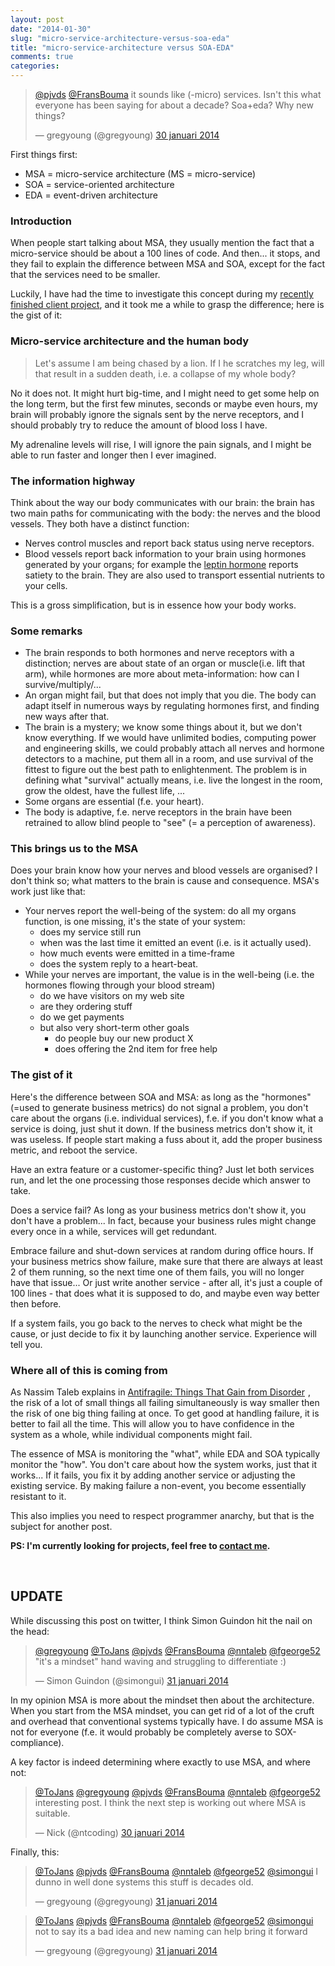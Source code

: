 ```yaml
---
layout: post
date: "2014-01-30"
slug: "micro-service-architecture-versus-soa-eda"
title: "micro-service-architecture versus SOA-EDA"
comments: true
categories: 
---
```


<blockquote class="twitter-tweet" data-conversation="none" lang="nl"><p><a href="https://twitter.com/pjvds">@pjvds</a> <a href="https://twitter.com/FransBouma">@FransBouma</a> it sounds like (-micro) services. Isn&#39;t this what everyone has been saying for about a decade? Soa+eda? Why new things?</p>&mdash; gregyoung (@gregyoung) <a href="https://twitter.com/gregyoung/statuses/428888276351455232">30 januari 2014</a></blockquote>
<script async src="//platform.twitter.com/widgets.js" charset="utf-8"></script>

First things first:

- MSA = micro-service architecture (MS = micro-service)
- SOA = service-oriented architecture
- EDA = event-driven architecture

### Introduction

When people start talking about MSA, they usually mention the fact that a micro-service should be about a 100 lines of code. And then... it stops, and they fail to explain the difference between MSA and SOA, except for the fact that the services need to be smaller.

Luckily, I have had the time to investigate this concept during my [recently finished client project](/posts/enjoyed-programmer-anarchy-looking-for-the-next-project//), and it took me a while to grasp the difference; here is the gist of it:

### Micro-service architecture and the human body

  > Let's assume I am being chased by a lion. If I he scratches my leg, will that result in a sudden death, i.e. a collapse of my whole body? 
  
No it does not. It might hurt big-time, and I might need to get some help on the long term, but the first few minutes, seconds or maybe even hours, my brain will probably ignore the signals sent by the nerve receptors, and I should probably try to reduce the amount of blood loss I have. 

My adrenaline levels will rise, I will ignore the pain signals, and I might be able to run faster and longer then I ever imagined.

### The information highway

Think about the way our body communicates with our brain: the brain has two main paths for communicating with the body: the nerves and the blood vessels. They both have a distinct function: 

- Nerves control muscles and report back status using nerve receptors.
- Blood vessels report back information to your brain using hormones generated by your organs; for example the [leptin hormone](https://en.wikipedia.org/wiki/Leptin) reports satiety to the brain. They are also used to transport
essential nutrients to your cells.

This is a gross simplification, but is in essence how your body works.

### Some remarks

- The brain responds to both hormones and nerve receptors with a distinction; nerves are about state of an organ or muscle(i.e. lift that arm), while hormones are more about meta-information: how can I survive/multiply/...
- An organ might fail, but that does not imply that you die. The body can adapt itself in numerous ways by regulating hormones first, and finding new ways after that.
- The brain is a mystery; we know some things about it,  but we don't know everything. If we would have unlimited bodies, computing power and engineering skills, we could probably attach all nerves and hormone detectors to a machine, put them all in a room, and use survival of the fittest to figure out the best path to enlightenment. The problem is in defining what "survival" actually means, i.e. live the longest in the room, grow the oldest, have the fullest life, ...
- Some organs are essential (f.e. your heart).
- The body is adaptive, f.e. nerve receptors in the brain have been retrained to allow blind people to "see" (= a perception of awareness).

### This brings us to the MSA

Does your brain know how your nerves and blood vessels are organised? I don't think so; what matters to the brain is cause and consequence. MSA's work just like that:

- Your nerves report the well-being of the system: do all my organs function, is one missing, it's the state of your system:
	- does my service still run
	- when was the last time it emitted an event (i.e. is it actually used).
	- how much events were emitted in a time-frame
	- does the system reply to a heart-beat.
- While your nerves are important, the value is in the well-being (i.e. the hormones flowing through your blood stream)
	- do we have visitors on my web site
	- are they ordering stuff
	- do we get payments
	- but also very short-term other goals
		- do people buy our new product X
		- does offering the 2nd item for free help

### The gist of it
		
Here's the difference between SOA and MSA: as long as the "hormones"(=used to generate business metrics) do not signal a problem, you don't care about the organs (i.e. individual services), f.e. if you don't know what a service is doing, just shut it down. If the business metrics don't show it, it was useless. If people start making a fuss about it, add the proper business metric, and reboot the service.

Have an extra feature or a customer-specific thing? Just let both services run, and let the one processing those responses decide which answer to take. 

Does a service fail? As long as your business metrics don't show it, you don't have a problem... In fact, because your business rules might change every once in a while, services will get redundant. 

Embrace failure and shut-down services at random during office hours. If your business metrics show failure, make sure that there are always at least 2 of them running, so the next time one of them fails, you will no longer have that issue... Or just write another service - after all, it's just a couple of 100 lines - that does what it is supposed to do, and maybe even way better then before.

If a system fails, you go back to the nerves to check what might be the cause, or just decide to fix it by launching another service. Experience will tell you.

### Where all of this is coming from

As Nassim Taleb explains in 
<a href="https://www.amazon.com/gp/product/0812979680/ref=as_li_qf_sp_asin_tl?ie=UTF8&camp=1789&creative=9325&creativeASIN=0812979680&linkCode=as2&tag=httptojanme-20">Antifragile: Things That Gain from Disorder</a><img src="https://ir-na.amazon-adsystem.com/e/ir?t=httptojanme-20&l=as2&o=1&a=0812979680" width="1" height="1" border="0" alt="" style="border:none !important; margin:0px !important;" />
, the risk of a lot of small things all failing simultaneously is way smaller then the risk of one big thing failing at once. To get good at handling failure, it is better to fail all the time. This will allow you to have confidence in the system as a whole, while individual components might fail.

The essence of MSA is monitoring the "what", while EDA and SOA typically monitor the "how". You don't care about how the system works, just that it works... If it fails, you fix it by adding another service or adjusting the existing service. By making failure a non-event, you become essentially resistant to it.

This also implies you need to respect programmer anarchy, but that is the subject for another post.

**PS: I'm currently looking for projects, feel free to [contact me](mailto::tom@corebvba.be).**

<a name="#update">&nbsp;</a>
## UPDATE

While discussing this post on twitter, I think Simon Guindon hit the nail on the head:

<blockquote class="twitter-tweet" lang="nl"><p><a href="https://twitter.com/gregyoung">@gregyoung</a> <a href="https://twitter.com/ToJans">@ToJans</a> <a href="https://twitter.com/pjvds">@pjvds</a> <a href="https://twitter.com/FransBouma">@FransBouma</a> <a href="https://twitter.com/nntaleb">@nntaleb</a> <a href="https://twitter.com/fgeorge52">@fgeorge52</a> &quot;it&#39;s a mindset&quot; hand waving and struggling to differentiate :)</p>&mdash; Simon Guindon (@simongui) <a href="https://twitter.com/simongui/statuses/429139607561576448">31 januari 2014</a></blockquote>
<script async src="//platform.twitter.com/widgets.js" charset="utf-8"></script>

In my opinion MSA is more about the mindset then about the architecture. When you start from the MSA mindset, you can get rid of a lot of the cruft and overhead that conventional systems typically have. I do assume MSA is not for everyone (f.e. it would probably be completely averse to SOX-compliance).

A key factor is indeed determining where exactly to use MSA, and where not:
<blockquote class="twitter-tweet" data-conversation="none" lang="nl"><p><a href="https://twitter.com/ToJans">@ToJans</a> <a href="https://twitter.com/gregyoung">@gregyoung</a> <a href="https://twitter.com/pjvds">@pjvds</a> <a href="https://twitter.com/FransBouma">@FransBouma</a> <a href="https://twitter.com/nntaleb">@nntaleb</a> <a href="https://twitter.com/fgeorge52">@fgeorge52</a> interesting post. I think the next step is working out where MSA is suitable.</p>&mdash; Nick (@ntcoding) <a href="https://twitter.com/ntcoding/statuses/428942161430597632">30 januari 2014</a></blockquote>
<script async src="//platform.twitter.com/widgets.js" charset="utf-8"></script>

Finally, this:
<blockquote class="twitter-tweet" lang="nl"><p><a href="https://twitter.com/ToJans">@ToJans</a> <a href="https://twitter.com/pjvds">@pjvds</a> <a href="https://twitter.com/FransBouma">@FransBouma</a> <a href="https://twitter.com/nntaleb">@nntaleb</a> <a href="https://twitter.com/fgeorge52">@fgeorge52</a> <a href="https://twitter.com/simongui">@simongui</a> I dunno in well done systems this stuff is decades old.</p>&mdash; gregyoung (@gregyoung) <a href="https://twitter.com/gregyoung/statuses/429139825300484096">31 januari 2014</a></blockquote>
<script async src="//platform.twitter.com/widgets.js" charset="utf-8"></script>

<blockquote class="twitter-tweet" lang="nl"><p><a href="https://twitter.com/ToJans">@ToJans</a> <a href="https://twitter.com/pjvds">@pjvds</a> <a href="https://twitter.com/FransBouma">@FransBouma</a> <a href="https://twitter.com/nntaleb">@nntaleb</a> <a href="https://twitter.com/fgeorge52">@fgeorge52</a> <a href="https://twitter.com/simongui">@simongui</a> not to say its a bad idea and new naming can help bring it forward</p>&mdash; gregyoung (@gregyoung) <a href="https://twitter.com/gregyoung/statuses/429139899954892800">31 januari 2014</a></blockquote>
<script async src="//platform.twitter.com/widgets.js" charset="utf-8"></script>
